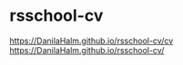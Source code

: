 # rsschool-cv
https://DanilaHalm.github.io/rsschool-cv/cv
https://DanilaHalm.github.io/rsschool-cv/
